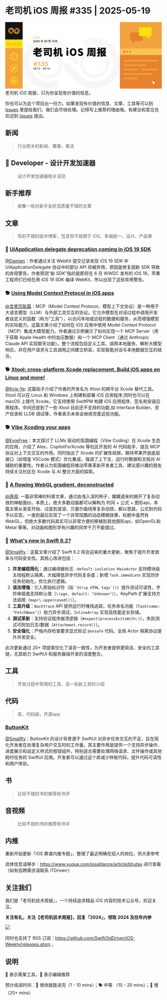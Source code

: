 # 老司机 iOS 周报 #335 | 2025-05-19

![ios-weekly](https://github.com/SwiftOldDriver/iOS-Weekly/blob/master/assets/weekly-header/335.jpg?raw=true)
老司机 iOS 周报，只为你呈现有价值的信息。

你也可以为这个项目出一份力，如果发现有价值的信息、文章、工具等可以到 [Issues](https://github.com/SwiftOldDriver/iOS-Weekly/issues) 里提给我们，我们会尽快处理。记得写上推荐的理由哦。有建议和意见也欢迎到 [Issues](https://github.com/SwiftOldDriver/iOS-Weekly/issues) 提出。

## 新闻

> 行业相关的新闻、趣事、看法

##  Developer - 设计开发加速器

> 设计开发加速器相关活动

## 新手推荐

> 收集一些对新手友好且质量不错的文章

## 文章

> 写的不错的技术博客，包含但不局限于 iOS、多端统一、设计、产品等

### 🐎 [UIApplication delegate deprecation coming in iOS 19 SDK](https://lapcatsoftware.com/articles/2025/4/5.html)

[@Damien](https://github.com/ZengyiMa)：作者通过关注 WebKit 提交记录发现 iOS 19 SDK 中 UIApplicationDelegate 协议中的部分 API 将被弃用，原因是修复因新 SDK 导致的弃用警告，作者预测“新 SDK”指的是即将在 6 月 WWDC 发布的 iOS 19，苹果工程师们已经在用 iOS 19 SDK 编译 WebKit，所以出现了这些弃用警告。

### 🐕 [Using Model Context Protocol in iOS apps](https://www.artemnovichkov.com/blog/using-model-context-protocol-in-ios-apps)

[@含笑饮砒霜](https://weibo.com/chinafishnews/)：MCP（Model Context Protocol，模型上下文协议）是一种用于大语言模型（LLM）与外部工具交互的协议。它允许模型在对话过程中调用开发者自定义的函数（称为“工具”），以访问本地或远程的数据和服务，从而增强模型的实际能力。这篇文章介绍了如何在 iOS 应用中使用 Model Context Protocol（MCP）集成大模型能力。作者通过示例展示了如何实现一个 MCP Server（用于获取 Apple Health 中的血压数据）和一个 MCP Client（通过 Anthropic Claude API 实现聊天功能）。整个流程包括定义工具、调用本地服务、解析大模型响应，并在用户请求与工具调用之间建立桥梁，实现智能对话与本地数据交互的结合。

### 🐕 [Xtool: cross-platform Xcode replacement. Build iOS apps on Linux and more!](https://forums.swift.org/t/xtool-cross-platform-xcode-replacement-build-ios-apps-on-linux-and-more/79803)

[@Kyle-Ye](https://github.com/Kyle-Ye): 这篇贴子介绍了作者的开发名为 Xtool 的跨平台 Xcode 替代工具。Xtool 可以在 Linux 和 Windows 上构建和部署 iOS 应用程序,同时也可以在 macOS 上替代 Xcode。它支持使用 SwiftPM 构建 iOS 应用程序、签名和安装应用程序。中间还提到了一些 Xtool 目前还不支持的功能,如 Interface Builder、资产目录和 LLDB 调试等，作者表示未来会继续完善这些功能。

### 🐕 [Vibe Xcoding your apps](https://tuist.dev/blog/2025/05/13/vibe-xcoding)

[@EyreFree](https://github.com/EyreFree)：本文探讨了 LLMs 驱动的氛围编程（Vibe Coding）在 Xcode 生态的应用，介绍了 Alex、CopilotForXcode 等社区开发的 AI 代码助手，提及 MCP 协议对上下文交互的作用。同时指出了 Xcode 的扩展性局限，期待苹果开放底层接口（如借鉴 VSCode 模式）优化集成，强调了上下文、运行时数据和文档对 AI 辅助的重要性。作者认为氛围编程将推动苹果革新开发者工具，建议感兴趣的朋友持续关注社区在 Xcode 与 AI 整合方面的探索。

### 🐎 [A flowing WebGL gradient, deconstructed](https://alexharri.com/blog/webgl-gradients)
[@莲叔](https://github.com/aaaron7): 一篇非常棒的科普文章，通过由浅入深的例子，娓娓道来的揭开了复杂动效的神秘面纱。本质上，绝大多数动画都可以解构为 时间 + 公式 + 图形api。本篇文章从渐变开始、过度到波浪、贝塞尔曲线等复杂动效，都以思路，公式到代码予以实现，一直到最后实现了一个非常炫酷的动态模糊效果，标题中虽然有WebGL，但绝大多数代码其实可以非常方便的移植到其他图形api，如OpenGL和 Metal 等等。对动画和图形学有兴趣的同学千万不能错过。

### 🐎 [What's new in Swift 6.2?](https://www.hackingwithswift.com/articles/277/whats-new-in-swift-6-2)
[@Smallfly](https://github.com/iostalks)：这篇文章介绍了 Swift 6.2 将会迎来的重大更新，聚焦于提升开发效率与代码安全性。其核心改进包括： 

1. **并发编程简化**：通过编译器标志 `-default-isolation MainActor` 支持模块级主线程默认隔离，大幅降低异步代码复杂度；新增 `Task.immediate` 实现同步任务初始化，优化执行逻辑。 
2. **语法增强**：引入原始标识符（如 `` `Strip HTML tags`() ``）提升测试可读性，字符串插值支持默认值（`\(age, default: "Unknown")`），KeyPath 扩展支持方法调用（`map(\.uppercased())`）。 
3. **工具升级**：`Backtrace` API 提供运行时堆栈追踪，任务命名功能（`Task(name: "FetchNews")`）助力异步调试，`InlineArray` 实现高性能定长存储。 
4. **测试革新**：支持验证程序崩溃逻辑（`#expect(processExitsWith:)`），失败测试可附加日志/数据（`Attachment.record()`）。 
5. **安全强化**：严格内存检查要求显式标记 `@unsafe` 代码，全局 Actor 隔离协议提升并发安全。 

此次更新通过 20+ 项提案优化了语言一致性，为开发者提供更简洁、安全的工具链，尤其助力 SwiftUI 和服务器端开发的深度整合。

## 工具

> 开发过程中常用的工具，及一些新工具的介绍

## 代码

> 库，代码段，开源app

### [ButtonKit](https://github.com/Dean151/ButtonKit)

[@Smallfly](https://github.com/iostalks)：ButtonKit 的设计背景源于 SwiftUI 对异步任务交互的不足，旨在简化开发者在处理复杂用户交互时的工作量。其主要作用是提供一个支持异步操作、进度展示和自定义样式的按钮组件，特别适合需要处理网络请求、文件操作或其他耗时任务的 SwiftUI 应用。开发者可以通过这个库减少样板代码，提升代码可读性和用户体验。


## 书

> 比较不错的书的推荐和书评

## 音视频

> 比较不错的书的推荐和书评

## 内推

重新开始更新「iOS 靠谱内推专题」，整理了最近明确在招人的岗位，供大家参考

具体信息请移步：https://www.yuque.com/iosalliance/article/bhutav 进行查看（如有招聘需求请联系 iTDriverr）

## 关注我们

我们是「老司机技术周报」，一个持续追求精品 iOS 内容的技术公众号，欢迎关注。

**关注有礼，关注【老司机技术周报】，回复「2024」，领取 2024 及往年内参**

![](https://github.com/SwiftOldDriver/iOS-Weekly/blob/master/assets/qrcode_for_wechat.jpg?raw=true)

同时也支持了 RSS 订阅：https://github.com/SwiftOldDriver/iOS-Weekly/releases.atom 。

## 说明

🚧 表示需某工具，🌟 表示编辑推荐

预计阅读时间：🐎 很快就能读完（1 - 10 mins）；🐕 中等 （10 - 20 mins）；🐢 慢（20+ mins）
